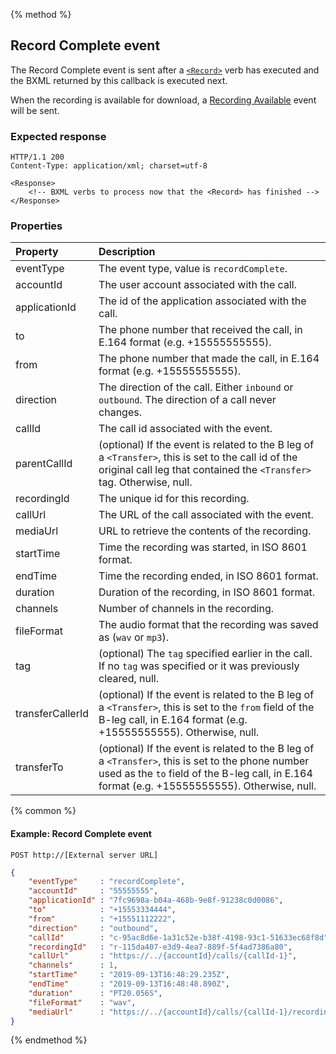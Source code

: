 {% method %}
##  Record Complete event

The Record Complete event is sent after a [`<Record>`](../verbs/record.md) verb has executed and the BXML returned by this callback is executed next.

When the recording is available for download, a [Recording Available](recordingAvailable.md) event will be sent.

### Expected response

```http
HTTP/1.1 200
Content-Type: application/xml; charset=utf-8

<Response>
    <!-- BXML verbs to process now that the <Record> has finished -->
</Response>
```

### Properties
| Property          | Description                                                                                                                                                                                           |
|:------------------|:------------------------------------------------------------------------------------------------------------------------------------------------------------------------------------------------------|
| eventType         | The event type, value is `recordComplete`.                                                                                                                                                            |
| accountId         | The user account associated with the call.                                                                                                                                                            |
| applicationId     | The id of the application associated with the call.                                                                                                                                                   |
| to                | The phone number that received the call, in E.164 format (e.g. +15555555555).                                                                                                                         |
| from              | The phone number that made the call, in E.164 format (e.g. +15555555555).                                                                                                                             |
| direction         | The direction of the call. Either `inbound` or `outbound`. The direction of a call never changes.                                                                                                     |
| callId            | The call id associated with the event.                                                                                                                                                                |
| parentCallId      | (optional) If the event is related to the B leg of a `<Transfer>`, this is set to the call id of the original call leg that contained the `<Transfer>` tag. Otherwise, null.                          |
| recordingId       | The unique id for this recording.                                                                                                                                                                     |
| callUrl           | The URL of the call associated with the event.                                                                                                                                                        |
| mediaUrl          | URL to retrieve the contents of the recording.                                                                                                                                                        |
| startTime         | Time the recording was started, in ISO 8601 format.                                                                                                                                                   |
| endTime           | Time the recording ended, in ISO 8601 format.                                                                                                                                                         |
| duration          | Duration of the recording, in ISO 8601 format.                                                                                                                                                        |
| channels          | Number of channels in the recording.                                                                                                                                                                  |
| fileFormat        | The audio format that the recording was saved as (`wav` or `mp3`).                                                                                                                                    |
| tag               | (optional) The `tag` specified earlier in the call. If no `tag` was specified or it was previously cleared, null.                                                                                     |
| transferCallerId  | (optional) If the event is related to the B leg of a `<Transfer>`, this is set to the `from` field of the B-leg call, in E.164 format (e.g. +15555555555). Otherwise, null.                           |
| transferTo        | (optional) If the event is related to the B leg of a `<Transfer>`, this is set to the phone number used as the `to` field of the B-leg call, in E.164 format (e.g. +15555555555). Otherwise, null.    |

{% common %}

#### Example: Record Complete event

```
POST http://[External server URL]
```

```json
{
	"eventType"     : "recordComplete",
	"accountId"     : "55555555",
	"applicationId" : "7fc9698a-b04a-468b-9e8f-91238c0d0086",
	"to"            : "+15553334444",
	"from"          : "+15551112222",
	"direction"     : "outbound",
	"callId"        : "c-95ac8d6e-1a31c52e-b38f-4198-93c1-51633ec68f8d",
	"recordingId"   : "r-115da407-e3d9-4ea7-889f-5f4ad7386a80",
	"callUrl"       : "https://../{accountId}/calls/{callId-1}",
	"channels"      : 1,
	"startTime"     : "2019-09-13T16:48:29.235Z",
	"endTime"       : "2019-09-13T16:48:48.890Z",
	"duration"      : "PT20.056S",
	"fileFormat"    : "wav",
	"mediaUrl"      : "https://../{accountId}/calls/{callId-1}/recordings/{recordingId}/media"
}
```

{% endmethod %}
